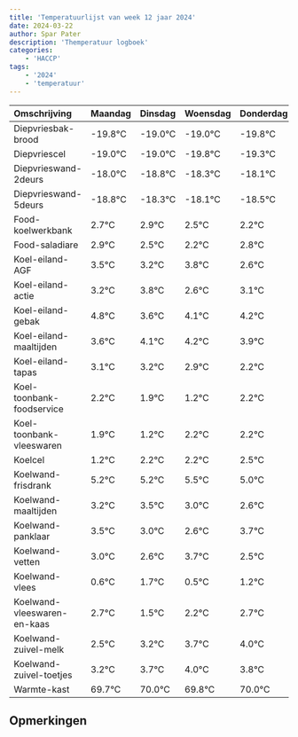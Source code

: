 ```yaml
---
title: 'Temperatuurlijst van week 12 jaar 2024'
date: 2024-03-22
author: Spar Pater
description: 'Themperatuur logboek'
categories:
    - 'HACCP'
tags:
    - '2024'
    - 'temperatuur'
---
```

|Omschrijving|Maandag|Dinsdag|Woensdag|Donderdag|Vrijdag|Zaterdag|Zondag|
|:---|:---|:---|:---|:---|:---|:---|:---|
|Diepvriesbak-brood|-19.8°C|-19.0°C|-19.0°C|-19.8°C|-19.3°C| | |
|Diepvriescel|-19.0°C|-19.0°C|-19.8°C|-19.3°C|-19.1°C| | |
|Diepvrieswand-2deurs|-18.0°C|-18.8°C|-18.3°C|-18.1°C|-18.5°C| | |
|Diepvrieswand-5deurs|-18.8°C|-18.3°C|-18.1°C|-18.5°C|-18.8°C| | |
|Food-koelwerkbank|2.7°C|2.9°C|2.5°C|2.2°C|2.8°C| | |
|Food-saladiare|2.9°C|2.5°C|2.2°C|2.8°C|1.6°C| | |
|Koel-eiland-AGF|3.5°C|3.2°C|3.8°C|2.6°C|3.1°C| | |
|Koel-eiland-actie|3.2°C|3.8°C|2.6°C|3.1°C|3.2°C| | |
|Koel-eiland-gebak|4.8°C|3.6°C|4.1°C|4.2°C|3.9°C| | |
|Koel-eiland-maaltijden|3.6°C|4.1°C|4.2°C|3.9°C|3.2°C| | |
|Koel-eiland-tapas|3.1°C|3.2°C|2.9°C|2.2°C|3.2°C| | |
|Koel-toonbank-foodservice|2.2°C|1.9°C|1.2°C|2.2°C|2.2°C| | |
|Koel-toonbank-vleeswaren|1.9°C|1.2°C|2.2°C|2.2°C|2.5°C| | |
|Koelcel|1.2°C|2.2°C|2.2°C|2.5°C|2.0°C| | |
|Koelwand-frisdrank|5.2°C|5.2°C|5.5°C|5.0°C|4.6°C| | |
|Koelwand-maaltijden|3.2°C|3.5°C|3.0°C|2.6°C|3.7°C| | |
|Koelwand-panklaar|3.5°C|3.0°C|2.6°C|3.7°C|2.5°C| | |
|Koelwand-vetten|3.0°C|2.6°C|3.7°C|2.5°C|3.2°C| | |
|Koelwand-vlees|0.6°C|1.7°C|0.5°C|1.2°C|1.7°C| | |
|Koelwand-vleeswaren-en-kaas|2.7°C|1.5°C|2.2°C|2.7°C|3.0°C| | |
|Koelwand-zuivel-melk|2.5°C|3.2°C|3.7°C|4.0°C|3.8°C| | |
|Koelwand-zuivel-toetjes|3.2°C|3.7°C|4.0°C|3.8°C|4.0°C| | |
|Warmte-kast|69.7°C|70.0°C|69.8°C|70.0°C|69.7°C| | |

## Opmerkingen


